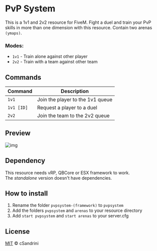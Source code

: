 # PvP System
This is a 1v1 and 2v2 resource for FiveM.
Fight a duel and train your PvP skills in more than one dimension with this resource. 
Contain two arenas `(ymaps)`.

### Modes:
- `1v1` - Train alone against other player
- `2v2` - Train with a team against other team

## Commands

| Command | Description |
| ------- | ----------- |
| `1v1` | Join the player to the 1v1 queue |
| `1v1 [ID]` | Request a player to a duel |
| `2v2` | Join the team to the 2v2 queue |

## Preview
![img](https://user-images.githubusercontent.com/55068969/194797053-001effa5-4cc3-46b7-9446-e690a7f454ce.png)

## Dependency
This resource needs vRP, QBCore or ESX framework to work. <br>
The *standalone* version doesn't have dependencies.

## How to install
1. Rename the folder `pvpsystem-(framework)` to `pvpsystem`
2. Add the folders `pvpsystem` and `arenas` to your resource directory
3. Add `start pvpsystem` and `start arenas` to your server.cfg

## License
[MIT](LICENSE) © cSandrini

